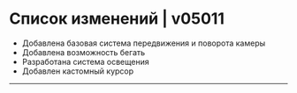 # Список изменений | v05011

+ Добавлена базовая система передвижения и поворота камеры
+ Добавлена возможность бегать
+ Разработана система освещения
+ Добавлен кастомный курсор

___


